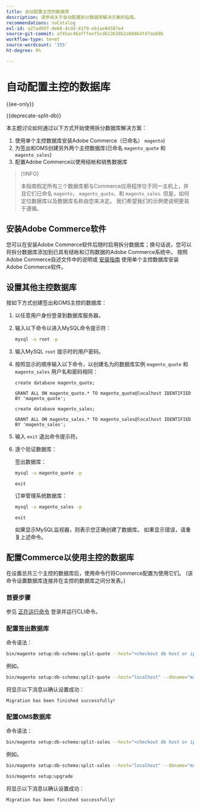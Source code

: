 ```yaml
---
title: 自动配置主控的数据库
description: 请参阅关于自动配置拆分数据库解决方案的指南。
recommendations: noCatalog
exl-id: a27ad097-de60-4cdd-81f9-eb1ae84587e4
source-git-commit: af45ac46afffeef5cd613628b2a98864fd7da69b
workflow-type: tm+mt
source-wordcount: '355'
ht-degree: 0%

---
```


# 自动配置主控的数据库

{{ee-only}}

{{deprecate-split-db}}

本主题讨论如何通过以下方式开始使用拆分数据库解决方案：

1. 使用单个主控数据库安装Adobe Commerce（已命名） `magento`)
1. 为签出和OMS创建另外两个主控数据库(已命名 `magento_quote` 和 `magento_sales`)
1. 配置Adobe Commerce以使用结帐和销售数据库

>[!INFO]
>
>本指南假定所有三个数据库都与Commerce应用程序位于同一主机上，并且它们已命名 `magento`， `magento_quote`、和 `magento_sales`. 但是，如何定位数据库以及数据库名称由您来决定。 我们希望我们的示例使说明更易于遵循。

## 安装Adobe Commerce软件

您可以在安装Adobe Commerce软件后随时启用拆分数据库；换句话说，您可以将拆分数据库添加到已具有结帐和订购数据的Adobe Commerce系统中。 按照Adobe Commerce自述文件中的说明或 [安装指南](../../installation/overview.md) 使用单个主控数据库安装Adobe Commerce软件。

## 设置其他主控数据库

按如下方式创建签出和OMS主控的数据库：

1. 以任意用户身份登录到数据库服务器。
1. 输入以下命令以进入MySQL命令提示符：

   ```bash
   mysql -u root -p
   ```

1. 输入MySQL `root` 提示时的用户密码。
1. 按照显示的顺序输入以下命令，以创建名为的数据库实例 `magento_quote` 和 `magento_sales` 用户名和密码相同：

   ```shell
   create database magento_quote;
   ```

   ```shell
   GRANT ALL ON magento_quote.* TO magento_quote@localhost IDENTIFIED BY 'magento_quote';
   ```

   ```shell
   create database magento_sales;
   ```

   ```shell
   GRANT ALL ON magento_sales.* TO magento_sales@localhost IDENTIFIED BY 'magento_sales';
   ```

1. 输入 `exit` 退出命令提示符。

1. 逐个验证数据库：

   签出数据库：

   ```bash
   mysql -u magento_quote -p
   ```

   ```shell
   exit
   ```

   订单管理系统数据库：

   ```bash
   mysql -u magento_sales -p
   ```

   ```shell
   exit
   ```

   如果显示MySQL监视器，则表示您正确创建了数据库。 如果显示错误，请重复上述命令。

## 配置Commerce以使用主控的数据库

在设置总共三个主控的数据库后，使用命令行将Commerce配置为使用它们。 (该命令设置数据库连接并在主控的数据库之间分发表。)

### 首要步骤

参见 [正在运行命令](../cli/config-cli.md#running-commands) 登录并运行CLI命令。

### 配置签出数据库

命令语法：

```bash
bin/magento setup:db-schema:split-quote --host="<checkout db host or ip>" --dbname="<name>" --username="<checkout db username>" --password="<password>"
```

例如，

```bash
bin/magento setup:db-schema:split-quote --host="localhost" --dbname="magento_quote" --username="magento_quote" --password="magento_quote"
```

将显示以下消息以确认设置成功：

```terminal
Migration has been finished successfully!
```

### 配置OMS数据库

命令语法：

```bash
bin/magento setup:db-schema:split-sales --host="<checkout db host or ip>" --dbname="<name>" --username="<checkout db username>" --password="<password>"
```

例如，

```bash
bin/magento setup:db-schema:split-sales --host="localhost" --dbname="magento_sales" --username="magento_sales" --password="magento_sales"
```

```bash
bin/magento setup:upgrade
```

将显示以下消息以确认设置成功：

```terminal
Migration has been finished successfully!
```
